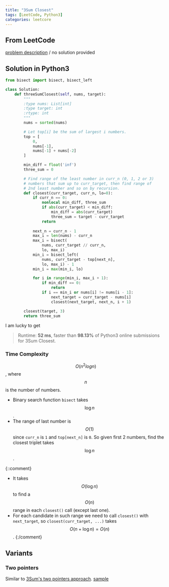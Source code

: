 ```yaml
---
title: "3Sum Closest"
tags: [LeetCode, Python3]
categories: leetcore
---
```


## From LeetCode
[problem description](https://leetcode.com/problems/3sum-closest/)
/
no solution provided

## Solution in Python3
```python
from bisect import bisect, bisect_left

class Solution:
    def threeSumClosest(self, nums, target):
        """
        :type nums: List[int]
        :type target: int
        :rtype: int
        """
        nums = sorted(nums)

        # Let top[i] be the sum of largest i numbers.
        top = [
            0,
            nums[-1],
            nums[-1] + nums[-2]
        ]

        min_diff = float('inf')
        three_sum = 0

        # Find range of the least number in curr_n (0, 1, 2 or 3)
        # numbers that sum up to curr_target, then find range of 
        # 2nd least number and so on by recursion. 
        def closest(curr_target, curr_n, lo=0):
            if curr_n == 0:
                nonlocal min_diff, three_sum
                if abs(curr_target) < min_diff:
                    min_diff = abs(curr_target)
                    three_sum = target - curr_target
                return
            
            next_n = curr_n - 1
            max_i = len(nums) - curr_n
            max_i = bisect(
                nums, curr_target // curr_n,
                lo, max_i)
            min_i = bisect_left(
                nums, curr_target - top[next_n],
                lo, max_i) - 1
            min_i = max(min_i, lo)

            for i in range(min_i, max_i + 1): 
                if min_diff == 0:
                    return
                if i == min_i or nums[i] != nums[i - 1]:
                    next_target = curr_target - nums[i]
                    closest(next_target, next_n, i + 1)

        closest(target, 3)
        return three_sum
```
I am lucky to get
> Runtime: **52 ms**, faster than **98.13%** of Python3 online submissions for 3Sum Closest.

### Time Complexity
$$O(n^2 log{n})$$, where $$n$$ is the number of numbers.
- Binary search function `bisect` takes $$\log{n}$$. 
- The range of last number is $$O(1)$$ since `curr_n` is `1` and `top[next_n]` is `0`. So given first 2 numbers, find the closest triplet takes $$\log{n}$$.

{::comment}
- It takes $$O(\log{n})$$ to find a $$O(n)$$ range in each `closest()` call (except last one).
- For each candidate in such range we need to call `closest()` with `next_target`, so `closest(curr_target, ...)` takes $$O(n + \log{n}) = O(n)$$.
{:/comment}

## Variants

### Two pointers
Similar to [3Sum's two pointers approach](https://siyuangong.com/leetcode/2018/12/22/3sum/#two-pointers). [sample](https://github.com/qiyuangong/leetcode/blob/master/python/016_3Sum_Closest.py)